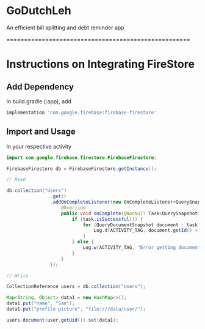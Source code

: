 # GoDutchLeh
An efficient bill splitting and debt reminder app


====================================================
# Instructions on Integrating FireStore

## Add Dependency

In build.gradle (:app), add
``` gradle
implementation 'com.google.firebase:firebase-firestore'
```

## Import and Usage

In your respective activity

```java
import com.google.firebase.firestore.FirebaseFirestore;

FirebaseFirestore db = FirebaseFirestore.getInstance();

// Read

db.collection("Users")
                .get()
                .addOnCompleteListener(new OnCompleteListener<QuerySnapshot>() {
                    @Override
                    public void onComplete(@NonNull Task<QuerySnapshot> task) {
                        if (task.isSuccessful()) {
                            for (QueryDocumentSnapshot document : task.getResult()) {
                                Log.d(ACTIVITY_TAG, document.getId() + " => " + document.getData());
                            }
                        } else {
                            Log.w(ACTIVITY_TAG, "Error getting documents.", task.getException());
                        }
                    }
                });

// Write

CollectionReference users = db.collection("Users");

Map<String, Object> data1 = new HashMap<>();
data1.put("name", "Sam");
data1.put("profile picture", "file:///data/user/");

users.document(user.getUid()).set(data1);


```


